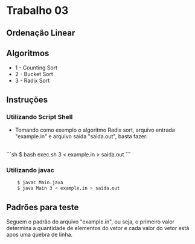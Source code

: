 # Trabalho 03
## Ordenação Linear

## Algoritmos
- 1 - Counting Sort
- 2 - Bucket Sort
- 3 - Radix Sort

## Instruções

### Utilizando Script Shell
- Tomando como exemplo o algoritmo Radix sort, arquivo entrada "example.in" 
e arquivo saída "saida.out", basta fazer:
<br/>
```sh
    $ bash exec.sh 3 < example.in > saida.out
```

### Utilizando javac
```sh
    $ javac Main.java
    $ java Main 3 < example.in > saida.out
```
## Padrões para teste
Seguem o padrão do arquivo "example.in", ou seja, o primeiro valor determina a 
quantidade de elementos do vetor e cada valor do vetor está apos uma quebra de linha.
